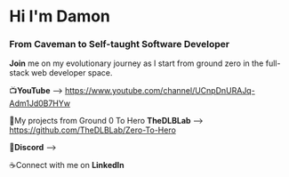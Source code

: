 <h1>Hi I'm Damon</h1>  
<h3>From Caveman to Self-taught Software Developer</h3>

<b>Join</b> me on my evolutionary journey as I start from ground zero in the full-stack web developer space.

📺<b>YouTube</b> --> https://www.youtube.com/channel/UCnpDnURAJq-Adm1Jd0B7HYw

🧪My projects from Ground 0 To Hero <b>TheDLBLab</b> --> https://github.com/TheDLBLab/Zero-To-Hero

💾<b>Discord</b> --> 

☕️Connect with me on <b>LinkedIn</b> 
